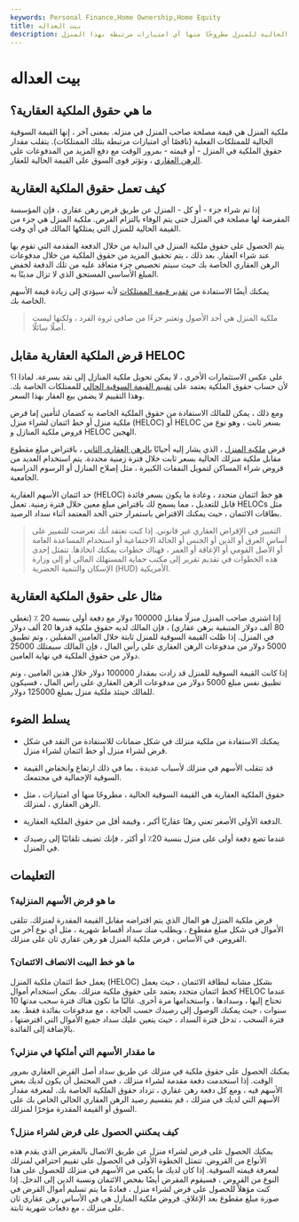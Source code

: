 ```yaml
---
keywords: Personal Finance,Home Ownership,Home Equity
title: بيت العداله
description: ملكية المنزل هي حساب القيمة السوقية الحالية للمنزل مطروحًا منها أي امتيازات مرتبطة بهذا المنزل.
---
```


# بيت العداله
## ما هي حقوق الملكية العقارية؟

ملكية المنزل هي قيمة مصلحة صاحب المنزل في منزله. بمعنى آخر ، إنها القيمة السوقية الحالية للممتلكات الفعلية (ناقصًا أي امتيازات مرتبطة بتلك الممتلكات). يتقلب مقدار حقوق الملكية في المنزل - أو قيمته - بمرور الوقت مع دفع المزيد من المدفوعات على [الرهن العقاري](/mortgage) ، وتؤثر قوى السوق على القيمة الحالية للعقار.

## كيف تعمل حقوق الملكية العقارية

إذا تم شراء جزء - أو كل - المنزل عن طريق قرض رهن عقاري ، فإن المؤسسة المقرضة لها مصلحة في المنزل حتى يتم الوفاء بالتزام القرض. ملكية المنزل هي جزء من القيمة الحالية للمنزل التي يمتلكها المالك في أي وقت.

يتم الحصول على حقوق ملكية المنزل في البداية من خلال الدفعة المقدمة التي تقوم بها عند شراء العقار. بعد ذلك ، يتم تحقيق المزيد من حقوق الملكية من خلال مدفوعات الرهن العقاري الخاصة بك حيث سيتم تخصيص جزء متعاقد عليه من تلك الدفعة لخفض المبلغ الأساسي المستحق الذي لا تزال مدينًا به.

يمكنك أيضًا الاستفادة من [تقدير قيمة الممتلكات](/appreciation) لأنه سيؤدي إلى زيادة قيمة الأسهم الخاصة بك.

> ملكية المنزل هي أحد الأصول وتعتبر جزءًا من صافي ثروة الفرد ، ولكنها ليست أصلًا سائلًا.

>

## قرض الملكية العقارية مقابل HELOC

على عكس الاستثمارات الأخرى ، لا يمكن تحويل ملكية المنازل إلى نقد بسرعة. لماذا ا؟ لأن حساب حقوق الملكية يعتمد على [تقييم القيمة السوقية الحالي](/appraisal) للممتلكات الخاصة بك. وهذا التقييم لا يضمن بيع العقار بهذا السعر.

ومع ذلك ، يمكن للمالك الاستفادة من حقوق الملكية الخاصة به كضمان لتأمين إما قرض ملكية منزل أو خط ائتمان لشراء منزل (HELOC) أو HELOC بسعر ثابت ، وهو نوع من قروض ملكية المنازل و HELOC الهجين.

قرض [ملكية المنزل](/homeequityloan) ، الذي يشار إليه أحيانًا [بالرهن العقاري الثاني](/secondmortgage) ، باقتراض مبلغ مقطوع مقابل ملكية منزلك الحالية بسعر ثابت خلال فترة زمنية محددة. يتم استخدام العديد من قروض شراء المساكن لتمويل النفقات الكبيرة ، مثل إصلاح المنازل أو الرسوم الدراسية الجامعية.

حد ائتمان الأسهم العقارية (HELOC) هو خط ائتمان متجدد ، وعادة ما يكون بسعر فائدة قابل للتعديل ، مما يسمح لك باقتراض مبلغ معين خلال فترة زمنية. تعمل HELOCs مثل بطاقات الائتمان ، حيث يمكنك الاقتراض باستمرار حتى الحد المعتمد أثناء سداد الرصيد.

> التمييز في الإقراض العقاري غير قانوني. إذا كنت تعتقد أنك تعرضت للتمييز على أساس العرق أو الدين أو الجنس أو الحالة الاجتماعية أو استخدام المساعدة العامة أو الأصل القومي أو الإعاقة أو العمر ، فهناك خطوات يمكنك اتخاذها. تتمثل إحدى هذه الخطوات في تقديم تقرير إلى مكتب حماية المستهلك المالي أو إلى وزارة الإسكان والتنمية الحضرية (HUD) الأمريكية.

>

## مثال على حقوق الملكية العقارية

إذا اشترى صاحب المنزل منزلًا مقابل 100000 دولار مع دفعة أولى بنسبة 20 ٪ (تغطي 80 ألف دولار المتبقية برهن عقاري) ، فإن المالك لديه حقوق ملكية قدرها 20 ألف دولار في المنزل. إذا ظلت القيمة السوقية للمنزل ثابتة خلال العامين المقبلين ، وتم تطبيق 5000 دولار من مدفوعات الرهن العقاري على رأس المال ، فإن المالك سيمتلك 25000 دولار من حقوق الملكية في نهاية العامين.

إذا كانت القيمة السوقية للمنزل قد زادت بمقدار 100000 دولار خلال هذين العامين ، وتم تطبيق نفس مبلغ 5000 دولار من مدفوعات الرهن العقاري على رأس المال ، فسيكون للمالك حينئذ ملكية منزل بمبلغ 125000 دولار.

## يسلط الضوء

- يمكنك الاستفادة من ملكية منزلك في شكل ضمانات للاستفادة من النقد في شكل قرض لشراء منزل أو خط ائتمان لشراء منزل.

- قد تتقلب الأسهم في منزلك لأسباب عديدة ، بما في ذلك ارتفاع وانخفاض القيمة السوقية الإجمالية في مجتمعك.

- حقوق الملكية العقارية هي القيمة السوقية الحالية ، مطروحًا منها أي امتيازات ، مثل الرهن العقاري ، لمنزلك.

- الدفعة الأولى الأصغر تعني رهنًا عقاريًا أكبر ، وقيمة أقل من حقوق الملكية العقارية.

- عندما تضع دفعة أولى على منزل بنسبة 20٪ أو أكثر ، فإنك تضيف تلقائيًا إلى رصيدك في المنزل.

## التعليمات

### ما هو قرض الأسهم المنزلية؟

قرض ملكية المنزل هو المال الذي يتم اقتراضه مقابل القيمة المقدرة لمنزلك. تتلقى الأموال في شكل مبلغ مقطوع ، ويطلب منك سداد أقساط شهرية ، مثل أي نوع آخر من القروض. في الأساس ، قرض ملكية المنزل هو رهن عقاري ثان على منزلك.

### ما هو خط البيت الانصاف الائتمان؟

يعمل خط ائتمان ملكية المنزل (HELOC) بشكل مشابه لبطاقة الائتمان ، حيث يعمل كخط ائتمان متجدد يعتمد على حقوق ملكية منزلك. يمكن استخدام أموال HELOC عندما تحتاج إليها ، وسدادها ، واستخدامها مرة أخرى. غالبًا ما تكون هناك فترة سحب مدتها 10 سنوات ، حيث يمكنك الوصول إلى رصيدك حسب الحاجة ، مع مدفوعات بفائدة فقط. بعد فترة السحب ، تدخل فترة السداد ، حيث يتعين عليك سداد جميع الأموال التي اقترضتها ، بالإضافة إلى الفائدة.

### ما مقدار الأسهم التي أملكها في منزلي؟

يمكنك الحصول على حقوق ملكية في منزلك عن طريق سداد أصل القرض العقاري بمرور الوقت. إذا استخدمت دفعة مقدمة لشراء منزلك ، فمن المحتمل أن يكون لديك بعض الأسهم فيه ، ومع كل دفعة رهن عقاري ، تزداد حقوق الملكية الخاصة بك. لمعرفة مقدار الأسهم التي لديك في منزلك ، قم بتقسيم رصيد الرهن العقاري الحالي الخاص بك على السوق أو القيمة المقدرة مؤخرًا لمنزلك.

### كيف يمكنني الحصول على قرض لشراء منزل؟

يمكنك الحصول على قرض لشراء منزل عن طريق الاتصال بالمقرض الذي يقدم هذه الأنواع من القروض. تتمثل الخطوة الأولى في الحصول على تقييم احترافي لمنزلك لمعرفة قيمته السوقية. إذا كان لديك ما يكفي من الأسهم في منزلك للحصول على هذا النوع من القروض ، فسيقوم المقرض أيضًا بفحص الائتمان ونسبة الدين إلى الدخل. إذا كنت مؤهلاً للحصول على قرض لشراء منزل ، فعادةً ما يتم تسليم أموال القرض في صورة مبلغ مقطوع بعد الإغلاق. قروض ملكية المنازل هي في الأساس رهن عقاري ثان على منزلك ، مع دفعات شهرية ثابتة.

